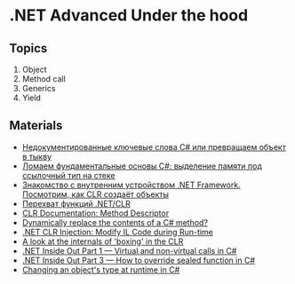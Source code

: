 # .NET Advanced Under the hood
## Topics
1. Object
1. Method call
1. Generics
1. Yield

## Materials
* [Недокументированные ключевые слова C# или превращаем объект в тыкву](https://aakinshin.net/ru/posts/undocumented-keywords-in-cs/)
* [Ломаем фундаментальные основы C#: выделение памяти под ссылочный тип на стеке](https://habr.com/ru/post/428676/)
* [Знакомство с внутренним устройством .NET Framework. Посмотрим, как CLR создаёт объекты](https://m.habr.com/ru/post/263935/)
* [Перехват функций .NET/CLR](https://habr.com/ru/post/307088/)
* [CLR Documentation: Method Descriptor](https://github.com/dotnet/coreclr/blob/775003a4c72f0acc37eab84628fcef541533ba4e/Documentation/botr/method-descriptor.md)
* [Dynamically replace the contents of a C# method?](https://stackoverflow.com/questions/7299097/dynamically-replace-the-contents-of-a-c-sharp-method/36415711#36415711)
* [.NET CLR Injection: Modify IL Code during Run-time](https://www.codeproject.com/Articles/463508/NET-CLR-Injection-Modify-IL-Code-during-Run-time)
* [A look at the internals of 'boxing' in the CLR](https://mattwarren.org/2017/08/02/A-look-at-the-internals-of-boxing-in-the-CLR/#unboxing-stub-creation)
* [.NET Inside Out Part 1 — Virtual and non-virtual calls in C#](https://blog.adamfurmanek.pl/2016/05/21/virtual-and-non-virtual-calls-in-c/)
* [.NET Inside Out Part 3 — How to override sealed function in C#](https://blog.adamfurmanek.pl/2017/02/11/how-to-override-sealed-function-in-c/)
* [Changing an object's type at runtime in C#](https://blog.tchatzigiannakis.com/changing-an-objects-type-at-runtime-in-c-sharp/)
